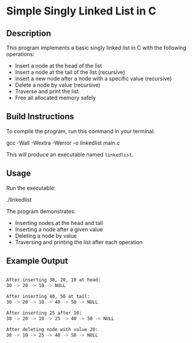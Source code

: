 # Simple Singly Linked List in C

## Description

This program implements a basic singly linked list in C with the following operations:

- Insert a node at the head of the list
- Insert a node at the tail of the list (recursive)
- Insert a new node after a node with a specific value (recursive)
- Delete a node by value (recursive)
- Traverse and print the list
- Free all allocated memory safely

## Build Instructions

To compile the program, run this command in your terminal:

gcc -Wall -Wextra -Werror -o linkedlist main.c

This will produce an executable named `linkedlist`.

## Usage

Run the executable:

./linkedlist

The program demonstrates:

- Inserting nodes at the head and tail
- Inserting a node after a given value
- Deleting a node by value
- Traversing and printing the list after each operation

## Example Output
```bash

After inserting 30, 20, 10 at head:
30 -> 20 -> 10 -> NULL

After inserting 40, 50 at tail:
30 -> 20 -> 10 -> 40 -> 50 -> NULL

After inserting 25 after 10:
30 -> 20 -> 10 -> 25 -> 40 -> 50 -> NULL

After deleting node with value 20:
30 -> 10 -> 25 -> 40 -> 50 -> NULL

